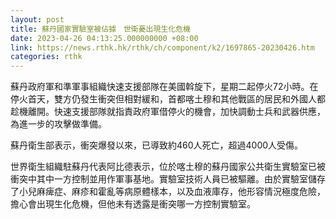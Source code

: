 ```yaml
---
layout: post
title: 蘇丹國家實驗室被佔據　世衛憂出現生化危機
date: 2023-04-26 04:13:25.000000000 +08:00
link: https://news.rthk.hk/rthk/ch/component/k2/1697865-20230426.htm
categories: rthk
---
```


蘇丹政府軍和準軍事組織快速支援部隊在美國斡旋下，星期二起停火72小時。在停火首天，雙方仍發生衝突但相對緩和，首都喀土穆和其他戰區的居民和外國人都趁機離開。快速支援部隊就指責政府軍借停火的機會，加快調動士兵和武器供應，為進一步的攻擊做準備。

蘇丹衛生部表示，衝突爆發以來，已導致約460人死亡，超過4000人受傷。

世界衛生組織駐蘇丹代表阿比德表示，位於喀土穆的蘇丹國家公共衛生實驗室已被衝突中其中一方控制並用作軍事基地。實驗室技術人員已被驅離。由於實驗室儲存了小兒麻痺症、麻疹和霍亂等病原體樣本，以及血液庫存，他形容情況極度危險，擔心會出現生化危機，但他未有透露是衝突哪一方控制實驗室。
